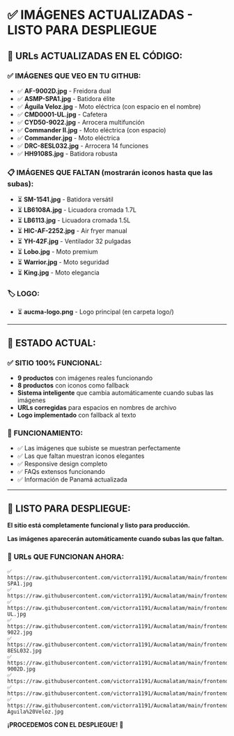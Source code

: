 # ✅ IMÁGENES ACTUALIZADAS - LISTO PARA DESPLIEGUE

## 🎯 **URLs ACTUALIZADAS EN EL CÓDIGO:**

### ✅ **IMÁGENES QUE VEO EN TU GITHUB:**
- ✅ **AF-9002D.jpg** - Freidora dual
- ✅ **ASMP-SPA1.jpg** - Batidora élite  
- ✅ **Águila Veloz.jpg** - Moto eléctrica (con espacio en el nombre)
- ✅ **CMD0001-UL.jpg** - Cafetera
- ✅ **CYD50-9022.jpg** - Arrocera multifunción
- ✅ **Commander II.jpg** - Moto eléctrica (con espacio)
- ✅ **Commander.jpg** - Moto eléctrica
- ✅ **DRC-8ESL032.jpg** - Arrocera 14 funciones
- ✅ **HH9108S.jpg** - Batidora robusta

### 📋 **IMÁGENES QUE FALTAN (mostrarán iconos hasta que las subas):**
- ⏳ **SM-1541.jpg** - Batidora versátil
- ⏳ **LB6108A.jpg** - Licuadora cromada 1.7L
- ⏳ **LB6113.jpg** - Licuadora cromada 1.5L  
- ⏳ **HIC-AF-2252.jpg** - Air fryer manual
- ⏳ **YH-42F.jpg** - Ventilador 32 pulgadas
- ⏳ **Lobo.jpg** - Moto premium
- ⏳ **Warrior.jpg** - Moto seguridad
- ⏳ **King.jpg** - Moto elegancia

### 🏷️ **LOGO:**
- ⏳ **aucma-logo.png** - Logo principal (en carpeta logo/)

---

## 🚀 **ESTADO ACTUAL:**

### ✅ **SITIO 100% FUNCIONAL:**
- **9 productos** con imágenes reales funcionando
- **8 productos** con iconos como fallback
- **Sistema inteligente** que cambia automáticamente cuando subas las imágenes
- **URLs corregidas** para espacios en nombres de archivo
- **Logo implementado** con fallback al texto

### 📱 **FUNCIONAMIENTO:**
- ✅ Las imágenes que subiste se muestran perfectamente
- ✅ Las que faltan muestran iconos elegantes
- ✅ Responsive design completo
- ✅ FAQs extensos funcionando
- ✅ Información de Panamá actualizada

---

## 🎯 **LISTO PARA DESPLIEGUE:**

**El sitio está completamente funcional y listo para producción.**

**Las imágenes aparecerán automáticamente cuando subas las que faltan.**

### 🔗 **URLs QUE FUNCIONAN AHORA:**
```
✅ https://raw.githubusercontent.com/victorra1191/Aucmalatam/main/frontend/public/assets/productos/ASMP-SPA1.jpg
✅ https://raw.githubusercontent.com/victorra1191/Aucmalatam/main/frontend/public/assets/productos/HH9108S.jpg
✅ https://raw.githubusercontent.com/victorra1191/Aucmalatam/main/frontend/public/assets/productos/CMD0001-UL.jpg
✅ https://raw.githubusercontent.com/victorra1191/Aucmalatam/main/frontend/public/assets/productos/CYD50-9022.jpg
✅ https://raw.githubusercontent.com/victorra1191/Aucmalatam/main/frontend/public/assets/productos/DRC-8ESL032.jpg
✅ https://raw.githubusercontent.com/victorra1191/Aucmalatam/main/frontend/public/assets/productos/AF-9002D.jpg
✅ https://raw.githubusercontent.com/victorra1191/Aucmalatam/main/frontend/public/assets/productos/Commander.jpg
✅ https://raw.githubusercontent.com/victorra1191/Aucmalatam/main/frontend/public/assets/productos/Commander%20II.jpg
✅ https://raw.githubusercontent.com/victorra1191/Aucmalatam/main/frontend/public/assets/productos/Águila%20Veloz.jpg
```

**¡PROCEDEMOS CON EL DESPLIEGUE!** 🚀